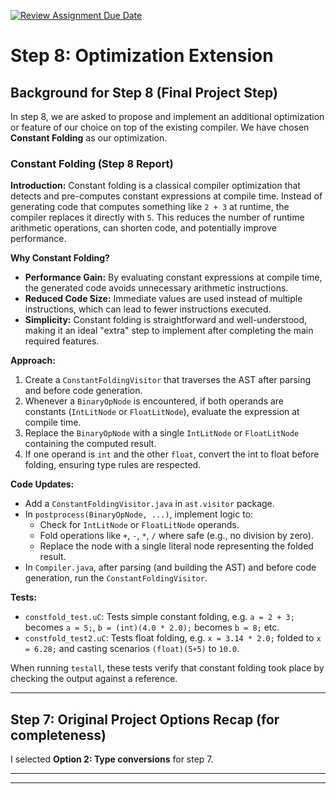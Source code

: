 [![Review Assignment Due Date](https://classroom.github.com/assets/deadline-readme-button-22041afd0340ce965d47ae6ef1cefeee28c7c493a6346c4f15d667ab976d596c.svg)](https://classroom.github.com/a/eUheEmAq)

# Step 8: Optimization Extension


## Background for Step 8 (Final Project Step)

In step 8, we are asked to propose and implement an additional optimization or feature of our choice on top of the existing compiler. We have chosen **Constant Folding** as our optimization.

### Constant Folding (Step 8 Report)

**Introduction:**
Constant folding is a classical compiler optimization that detects and pre-computes constant expressions at compile time. Instead of generating code that computes something like `2 + 3` at runtime, the compiler replaces it directly with `5`. This reduces the number of runtime arithmetic operations, can shorten code, and potentially improve performance.

**Why Constant Folding?**
- **Performance Gain:** By evaluating constant expressions at compile time, the generated code avoids unnecessary arithmetic instructions.
- **Reduced Code Size:** Immediate values are used instead of multiple instructions, which can lead to fewer instructions executed.
- **Simplicity:** Constant folding is straightforward and well-understood, making it an ideal "extra" step to implement after completing the main required features.

**Approach:**
1. Create a `ConstantFoldingVisitor` that traverses the AST after parsing and before code generation.
2. Whenever a `BinaryOpNode` is encountered, if both operands are constants (`IntLitNode` or `FloatLitNode`), evaluate the expression at compile time.
3. Replace the `BinaryOpNode` with a single `IntLitNode` or `FloatLitNode` containing the computed result.
4. If one operand is `int` and the other `float`, convert the int to float before folding, ensuring type rules are respected.

**Code Updates:**
- Add a `ConstantFoldingVisitor.java` in `ast.visitor` package.
- In `postprocess(BinaryOpNode, ...)`, implement logic to:
  - Check for `IntLitNode` or `FloatLitNode` operands.
  - Fold operations like `+`, `-`, `*`, `/` where safe (e.g., no division by zero).
  - Replace the node with a single literal node representing the folded result.
- In `Compiler.java`, after parsing (and building the AST) and before code generation, run the `ConstantFoldingVisitor`.
  
**Tests:**
- `constfold_test.uC`: Tests simple constant folding, e.g. `a = 2 + 3;` becomes `a = 5;`, `b = (int)(4.0 * 2.0);` becomes `b = 8;` etc.
- `constfold_test2.uC`: Tests float folding, e.g. `x = 3.14 * 2.0;` folded to `x = 6.28;` and casting scenarios `(float)(5+5)` to `10.0`.

When running `testall`, these tests verify that constant folding took place by checking the output against a reference.

---

## Step 7: Original Project Options Recap (for completeness)

I selected **Option 2: Type conversions** for step 7.

---

---
